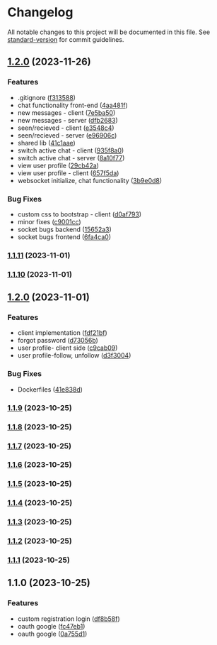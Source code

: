 # Changelog

All notable changes to this project will be documented in this file. See [standard-version](https://github.com/conventional-changelog/standard-version) for commit guidelines.

## [1.2.0](https://github.com/edotnet/compas-universe-monorepo/compare/v1.1.11...v1.2.0) (2023-11-26)


### Features

* .gitignore ([f313588](https://github.com/edotnet/compas-universe-monorepo/commit/f3135888184b19d5468333fc4b417244f898073a))
* chat functionality front-end ([4aa481f](https://github.com/edotnet/compas-universe-monorepo/commit/4aa481f60d4a1d1690559fe9d7d5c843a6ccde51))
* new messages - client ([7e5ba50](https://github.com/edotnet/compas-universe-monorepo/commit/7e5ba50ed752272d362ca6c06600fafb5c165cf3))
* new messages - server ([dfb2683](https://github.com/edotnet/compas-universe-monorepo/commit/dfb2683841f898f0228ccfc0a0f69cf209e004fc))
* seen/recieved - client ([e3548c4](https://github.com/edotnet/compas-universe-monorepo/commit/e3548c44d4a4d07c1c4b03a016e1f5ae5e4d31ca))
* seen/recieved - server ([e96906c](https://github.com/edotnet/compas-universe-monorepo/commit/e96906c85cf0057d39a91e3809ba8fb5d270d60a))
* shared lib ([41c1aae](https://github.com/edotnet/compas-universe-monorepo/commit/41c1aaefc90f9577f8ebd71eaf30d456ac1329f6))
* switch active chat - client ([935f8a0](https://github.com/edotnet/compas-universe-monorepo/commit/935f8a06837f1849eb2798769a9c843bb2a2632c))
* switch active chat - server ([8a10f77](https://github.com/edotnet/compas-universe-monorepo/commit/8a10f77e5adf60b78c59cf7a23c02a915b0ef400))
* view user profile ([29cb42a](https://github.com/edotnet/compas-universe-monorepo/commit/29cb42a4e99eeea311769622d09633bb711920a6))
* view user profile - client ([657f5da](https://github.com/edotnet/compas-universe-monorepo/commit/657f5da879f60becd56b297febf65bdec2998207))
* websocket initialize, chat functionality ([3b9e0d8](https://github.com/edotnet/compas-universe-monorepo/commit/3b9e0d89f5a6b06d7baa125aaa46640a7a03d859))


### Bug Fixes

* custom css to bootstrap - client ([d0af793](https://github.com/edotnet/compas-universe-monorepo/commit/d0af793aacf0f5d0280f93906d63867f0dd31956))
* minor fixes ([c9001cc](https://github.com/edotnet/compas-universe-monorepo/commit/c9001cc57d776997556356ef757b26593f8df27b))
* socket bugs backend ([15652a3](https://github.com/edotnet/compas-universe-monorepo/commit/15652a3a69dcf2ffe2ebe594d91899230dd8b53c))
* socket bugs frontend ([6fa4ca0](https://github.com/edotnet/compas-universe-monorepo/commit/6fa4ca00bd4dd0a95ceccec58c64d733ce32e0ef))

### [1.1.11](https://github.com/edotnet/compas-universe-monorepo/compare/v1.1.10...v1.1.11) (2023-11-01)

### [1.1.10](https://github.com/edotnet/compas-universe-monorepo/compare/v1.2.0...v1.1.10) (2023-11-01)

## [1.2.0](https://github.com/edotnet/compas-universe-monorepo/compare/v1.1.9...v1.2.0) (2023-11-01)


### Features

* client implementation ([fdf21bf](https://github.com/edotnet/compas-universe-monorepo/commit/fdf21bf59532837220d38057cb6613349992c581))
* forgot password ([d73056b](https://github.com/edotnet/compas-universe-monorepo/commit/d73056b67055a01a4ab1e0b03d00a3d6afd6826b))
* user profile- client side ([c9cab09](https://github.com/edotnet/compas-universe-monorepo/commit/c9cab093785835b1f2e429bb0607d40f3a198f5d))
* user profile-follow, unfollow ([d3f3004](https://github.com/edotnet/compas-universe-monorepo/commit/d3f3004c71fb8b4e29cd69af2c4cb0ac0f7a8628))


### Bug Fixes

* Dockerfiles ([41e838d](https://github.com/edotnet/compas-universe-monorepo/commit/41e838dff99aa5f07164434f1e4bd42e56411411))

### [1.1.9](https://github.com/edotnet/compas-universe-monorepo/compare/v1.1.8...v1.1.9) (2023-10-25)

### [1.1.8](https://github.com/edotnet/compas-universe-monorepo/compare/v1.1.7...v1.1.8) (2023-10-25)

### [1.1.7](https://github.com/edotnet/compas-universe-monorepo/compare/v1.1.6...v1.1.7) (2023-10-25)

### [1.1.6](https://github.com/edotnet/compas-universe-monorepo/compare/v1.1.5...v1.1.6) (2023-10-25)

### [1.1.5](https://github.com/edotnet/compas-universe-monorepo/compare/v1.1.4...v1.1.5) (2023-10-25)

### [1.1.4](https://github.com/edotnet/compas-universe-monorepo/compare/v1.1.3...v1.1.4) (2023-10-25)

### [1.1.3](https://github.com/edotnet/compas-universe-monorepo/compare/v1.1.2...v1.1.3) (2023-10-25)

### [1.1.2](https://github.com/edotnet/compas-universe-monorepo/compare/v1.1.1...v1.1.2) (2023-10-25)

### [1.1.1](https://github.com/edotnet/compas-universe-monorepo/compare/v1.1.0...v1.1.1) (2023-10-25)

## 1.1.0 (2023-10-25)


### Features

* custom registration login ([df8b58f](https://github.com/edotnet/compas-universe-monorepo/commit/df8b58f30ceedf9bb8bb549abb99997c71b8d14d))
* oauth google ([fc47eb1](https://github.com/edotnet/compas-universe-monorepo/commit/fc47eb14c3468b42b57e1a7c14ada07a627ae20a))
* oauth google ([0a755d1](https://github.com/edotnet/compas-universe-monorepo/commit/0a755d199dbd43a8b2565fbd7e7688901a479d04))
